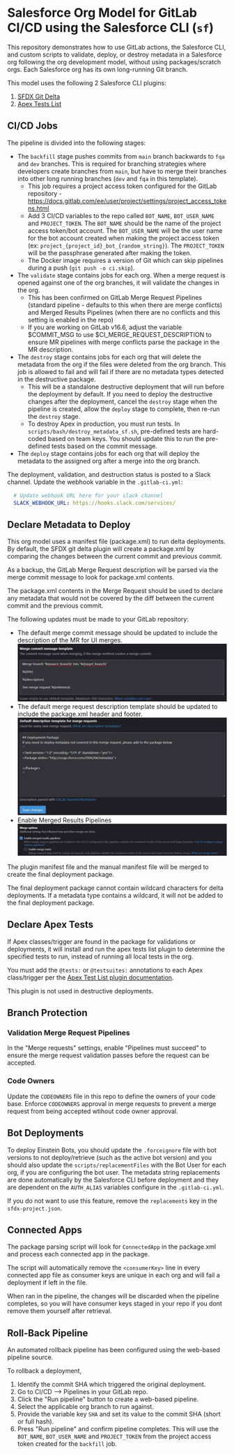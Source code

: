 # Salesforce Org Model for GitLab CI/CD using the Salesforce CLI (`sf`)
This repository demonstrates how to use GitLab actions, the Salesforce CLI, and custom scripts to validate, deploy, or destroy metadata in a Salesforce org following the org development model, without using packages/scratch orgs. Each Salesforce org has its own long-running Git branch.

This model uses the following 2 Salesforce CLI plugins:
1. [SFDX Git Delta](https://github.com/scolladon/sfdx-git-delta)
2. [Apex Tests List](https://github.com/renatoliveira/apex-test-list)

## CI/CD Jobs

The pipeline is divided into the following stages:

- The `backfill` stage pushes commits from `main` branch backwards to `fqa` and `dev` branches. This is required for branching strategies where developers create branches from `main`, but have to merge their branches into other long running branches (`dev` and `fqa` in this template).
    - This job requires a project access token configured for the GitLab repository - https://docs.gitlab.com/ee/user/project/settings/project_access_tokens.html
    - Add 3 CI/CD variables to the repo called `BOT_NAME`, `BOT_USER_NAME` and `PROJECT_TOKEN`. The `BOT_NAME` should be the name of the project access token/bot account. The `BOT_USER_NAME` will be the user name for the bot account created when making the project access token (ex: `project_{project_id}_bot_{random_string}`). The `PROJECT_TOKEN` will be the passphrase generated after making the token.
    - The Docker image requires a version of Git which can skip pipelines during a push (`git push -o ci.skip`).
- The `validate` stage contains jobs for each org. When a merge request is opened against one of the org branches, it will validate the changes in the org.
    - This has been confirmed on GitLab Merge Request Pipelines (standard pipeline - defaults to this when there are merge conflicts) and Merged Results Pipelines (when there are no conflicts and this setting is enabled in the repo)
    - If you are working on GitLab v16.6, adjust the variable $COMMIT_MSG to use $CI_MERGE_REQUEST_DESCRIPTION to ensure MR pipelines with merge conflicts parse the package in the MR description.
- The `destroy` stage contains jobs for each org that will delete the metadata from the org if the files were deleted from the org branch. This job is allowed to fail and will fail if there are no metadata types detected in the destructive package.
    - This will be a standalone destructive deployment that will run before the deployment by default. If you need to deploy the destructive changes after the deployment, cancel the `destroy` stage when the pipeline is created, allow the `deploy` stage to complete, then re-run the `destroy` stage.
    - To destroy Apex in production, you must run tests. In `scripts/bash/destroy_metadata_sf.sh`, pre-defined tests are hard-coded based on team keys. You should update this to run the pre-defined tests based on the commit message.
- The `deploy` stage contains jobs for each org that will deploy the metadata to the assigned org after a merge into the org branch.

The deployment, validation, and destruction status is posted to a Slack channel. Update the webhook variable in the `.gitlab-ci.yml`:

``` yaml
  # Update webhook URL here for your slack channel
  SLACK_WEBHOOK_URL: https://hooks.slack.com/services/
```

## Declare Metadata to Deploy

This org model uses a manifest file (package.xml) to run delta deployments. By default, the SFDX git delta plugin will create a package.xml by comparing the changes between the current commit and previous commit.

As a backup, the GitLab Merge Request description will be parsed via the merge commit message to look for package.xml contents.

The package.xml contents in the Merge Request should be used to declare any metadata that would not be covered by the diff between the current commit and the previous commit.

The following updates must be made to your GitLab repository:
- The default merge commit message should be updated to include the description of the MR for UI merges.
![Merge Request Commit Message Template](.gitlab/images/mr-commit-message-template.JPG)
- The default merge request description template should be updated to include the package.xml header and footer.
![Default Merge Request Description](.gitlab/images/default-mr-description.JPG)
- Enable Merged Results Pipelines 
![Merged Results Setting](.gitlab/images/merged-results.png)

The plugin manifest file and the manual manifest file will be merged to create the final deployment package.

The final deployment package cannot contain wildcard characters for delta deployments. If a metadata type contains a wildcard, it will not be added to the final deployment package.

## Declare Apex Tests

If Apex classes/trigger are found in the package for validations or deployments, it will install and run the apex tests list plugin to determine the specified tests to run, instead of running all local tests in the org.

You must add the `@tests:` or `@testsuites:` annotations to each Apex class/trigger per the [Apex Test List plugin documentation](https://github.com/renatoliveira/apex-test-list?tab=readme-ov-file#apex-test-list).

This plugin is not used in destructive deployments.

## Branch Protection

### Validation Merge Request Pipelines

In the "Merge requests" settings, enable "Pipelines must succeed" to ensure the merge request validation passes before the request can be accepted.

### Code Owners

Update the `CODEOWNERS` file in this repo to define the owners of your code base. Enforce `CODEOWNERS` approval in merge requests to prevent a merge request from being accepted wtihout code owner approval.

## Bot Deployments

To deploy Einstein Bots, you should update the `.forceignore` file with bot versions to not deploy/retrieve (such as the active bot version) and you should also update the `scripts/replacementFiles` with the Bot User for each org, if you are configuring the bot user. The metadata string replacements are done automatically by the Salesforce CLI before deployment and they are dependent on the `AUTH_ALIAS` variables configure in the `.gitlab-ci.yml`.

If you do not want to use this feature, remove the `replacements` key in the `sfdx-project.json`.

## Connected Apps

The package parsing script will look for `ConnectedApp` in the package.xml and process each connected app in the package.

The script will automatically remove the `<consumerKey>` line in every connected app file as consumer keys are unique in each org and will fail a deployment if left in the file.

When ran in the pipeline, the changes will be discarded when the pipeline completes, so you will have consumer keys staged in your repo if you dont remove them yourself after retrieval.

## Roll-Back Pipeline

An automated rollback pipeline has been configured using the web-based pipeline source.

To rollback a deployment, 

1. Identify the commit SHA which triggered the original deployment.
2. Go to CI/CD --> Pipelines in your GitLab repo.
3. Click the "Run pipeline" button to create a web-based pipeline.
4. Select the applicable org branch to run against.
5. Provide the variable key `SHA` and set its value to the commit SHA (short or full hash).
6. Press "Run pipeline" and confirm pipeline completes. This will use the `BOT_NAME`, `BOT_USER_NAME` and `PROJECT_TOKEN` from the project access token created for the `backfill` job.
